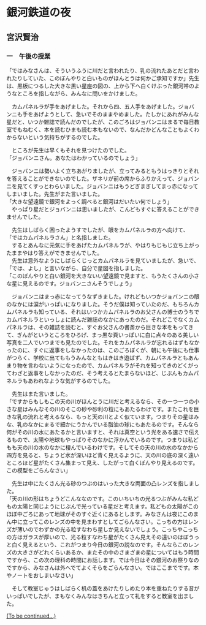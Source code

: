 # 銀河鉄道の夜

## 宮沢賢治

### 一　午後の授業
「ではみなさんは、そういうふうに川だと言われたり、乳の流れたあとだと言われたりしていた、このぼんやりと白いものがほんとうは何かご承知ですか」先生は、黒板につるした大きな黒い星座の図の、上から下へ白くけぶった銀河帯のようなところを指しながら、みんなに問いをかけました。  

　カムパネルラが手をあげました。それから四、五人手をあげました。ジョバンニも手をあげようとして、急いでそのままやめました。たしかにあれがみんな星だと、いつか雑誌で読んだのでしたが、このごろはジョバンニはまるで毎日教室でもねむく、本を読むひまも読む本もないので、なんだかどんなこともよくわからないという気持ちがするのでした。  
 
　ところが先生は早くもそれを見つけたのでした。  
「ジョバンニさん。あなたはわかっているのでしょう」  

　ジョバンニは勢いよく立ちあがりましたが、立ってみるともうはっきりとそれを答えることができないのでした。ザネリが前の席からふりかえって、ジョバンニを見てくすっとわらいました。ジョバンニはもうどぎまぎしてまっ赤になってしまいました。先生がまた言いました。  
「大きな望遠鏡で銀河をよっく調べると銀河はだいたい何でしょう」  
　やっぱり星だとジョバンニは思いましたが、こんどもすぐに答えることができませんでした。  
 
　先生はしばらく困ったようすでしたが、眼をカムパネルラの方へ向けて、  
「ではカムパネルラさん」と名指しました。  
　するとあんなに元気に手をあげたカムパネルラが、やはりもじもじ立ち上がったままやはり答えができませんでした。  
　先生は意外なようにしばらくじっとカムパネルラを見ていましたが、急いで、  
「では、よし」と言いながら、自分で星図を指しました。  
「このぼんやりと白い銀河を大きないい望遠鏡で見ますと、もうたくさんの小さな星に見えるのです。ジョバンニさんそうでしょう」  

　ジョバンニはまっ赤になってうなずきました。けれどもいつかジョバンニの眼のなかには涙がいっぱいになりました。そうだ僕は知っていたのだ、もちろんカムパネルラも知っている、それはいつかカムパネルラのお父さんの博士のうちでカムパネルラといっしょに読んだ雑誌のなかにあったのだ。それどこでなくカムパネルラは、その雑誌を読むと、すぐお父さんの書斎から巨きな本をもってきて、ぎんがというところをひろげ、まっ黒な頁いっぱいに白に点々のある美しい写真を二人でいつまでも見たのでした。それをカムパネルラが忘れるはずもなかったのに、すぐに返事をしなかったのは、このごろぼくが、朝にも午後にも仕事がつらく、学校に出てももうみんなともはきはき遊ばず、カムパネルラともあんまり物を言わないようになったので、カムパネルラがそれを知ってきのどくがってわざと返事をしなかったのだ、そう考えるとたまらないほど、じぶんもカムパネルラもあわれなような気がするのでした。
 
　先生はまた言いました。  
「ですからもしもこの天の川がほんとうに川だと考えるなら、その一つ一つの小さな星はみんなその川のそこの砂や砂利の粒にもあたるわけです。またこれを巨きな乳の流れと考えるなら、もっと天の川とよく似ています。つまりその星はみな、乳のなかにまるで細かにうかんでいる脂油の球にもあたるのです。そんなら何がその川の水にあたるかと言いますと、それは真空という光をある速さで伝えるもので、太陽や地球もやっぱりそのなかに浮かんでいるのです。つまりは私どもも天の川の水のなかに棲んでいるわけです。そしてその天の川の水のなかから四方を見ると、ちょうど水が深いほど青く見えるように、天の川の底の深く遠いところほど星がたくさん集まって見え、したがって白くぼんやり見えるのです。この模型をごらんなさい」 

　先生は中にたくさん光る砂のつぶのはいった大きな両面の凸レンズを指しました。  
「天の川の形はちょうどこんななのです。このいちいちの光るつぶがみんな私どもの太陽と同じようにじぶんで光っている星だと考えます。私どもの太陽がこのほぼ中ごろにあって地球がそのすぐ近くにあるとします。みなさんは夜にこのまん中に立ってこのレンズの中を見まわすとしてごらんなさい。こっちの方はレンズが薄いのでわずかの光る粒すなわち星しか見えないでしょう。こっちやこっちの方はガラスが厚いので、光る粒すなわち星がたくさん見えその遠いのはぼうっと白く見えるという、これがつまり今日の銀河の説なのです。そんならこのレンズの大きさがどれくらいあるか、またその中のさまざまの星についてはもう時間ですから、この次の理科の時間にお話します。では今日はその銀河のお祭りなのですから、みなさんは外へでてよくそらをごらんなさい。ではここまでです。本やノートをおしまいなさい」

　そして教室じゅうはしばらく机の蓋をあけたりしめたり本を重ねたりする音がいっぱいでしたが、まもなくみんなはきちんと立って礼をすると教室を出ました。

[(To be continued...)](http://www.aozora.gr.jp/cards/000081/files/456_15050.html)
